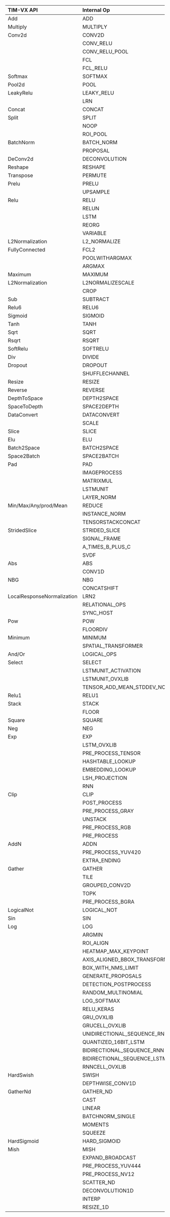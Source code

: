 TIM-VX API |Internal Op |Status
:------    |:----- |:------
Add|ADD|Mapped
Multiply|MULTIPLY|Mapped
Conv2d|CONV2D|Mapped
||CONV_RELU|Deprecated
||CONV_RELU_POOL|Deprecated
||FCL|Deprecated
||FCL_RELU|Deprecated
Softmax|SOFTMAX|Mapped
Pool2d|POOL|Mapped
LeakyRelu|LEAKY_RELU|Mapped
||LRN|Deprecated
Concat|CONCAT|Mapped
Split|SPLIT|Mapped
||NOOP|Unmapped
||ROI_POOL|Unmapped
BatchNorm|BATCH_NORM|Mapped
||PROPOSAL|Unmapped
DeConv2d|DECONVOLUTION|Mapped
Reshape|RESHAPE|Mapped
Transpose|PERMUTE|Mapped
Prelu|PRELU|Mapped
||UPSAMPLE|Unmapped
Relu|RELU|Mapped
||RELUN|Unmapped
||LSTM|Unmapped
||REORG|Unmapped
||VARIABLE|Unmapped
L2Normalization|L2_NORMALIZE|Mapped
FullyConnected|FCL2|Mapped
||POOLWITHARGMAX|Unmapped
||ARGMAX|Unmapped
Maximum|MAXIMUM|Mapped
L2Normalization|L2NORMALIZESCALE|Mapped
||CROP|Unmapped
Sub|SUBTRACT|Mapped
Relu6|RELU6|Mapped
Sigmoid|SIGMOID|Mapped
Tanh|TANH|Mapped
Sqrt|SQRT|Mapped
Rsqrt|RSQRT|Mapped
SoftRelu|SOFTRELU|Unmapped
Div|DIVIDE|Mapped
Dropout|DROPOUT|Mapped
||SHUFFLECHANNEL|Unmapped
Resize|RESIZE|Mapped
Reverse|REVERSE|Mapped
DepthToSpace|DEPTH2SPACE|Mapped
SpaceToDepth|SPACE2DEPTH|Mapped
DataConvert|DATACONVERT|Mapped
||SCALE|Unmapped
Slice|SLICE|Mapped
Elu|ELU|Mapped
Batch2Space|BATCH2SPACE|Mapped
Space2Batch|SPACE2BATCH|Mapped
Pad|PAD|Mapped
||IMAGEPROCESS|Unmapped
||MATRIXMUL|Unmapped
||LSTMUNIT|Unmapped
||LAYER_NORM|Unmapped
Min/Max/Any/prod/Mean|REDUCE|Mapped
||INSTANCE_NORM|Unmapped
||TENSORSTACKCONCAT|Unmapped
StridedSlice|STRIDED_SLICE|Mapped
||SIGNAL_FRAME|Unmapped
||A_TIMES_B_PLUS_C|Unmapped
||SVDF|Unmapped
Abs|ABS|Mapped
||CONV1D|Unmapped
NBG|NBG|Mapped
||CONCATSHIFT|Unmapped
LocalResponseNormalization|LRN2|Mapped
||RELATIONAL_OPS|Unmapped
||SYNC_HOST|Unmapped
Pow|POW|Mapped
||FLOORDIV|Unmapped
Minimum|MINIMUM|Mapped
||SPATIAL_TRANSFORMER|Unmapped
And/Or|LOGICAL_OPS|Mapped
Select|SELECT|Mapped
||LSTMUNIT_ACTIVATION|Unmapped
||LSTMUNIT_OVXLIB|Unmapped
||TENSOR_ADD_MEAN_STDDEV_NORM|Unmapped
Relu1|RELU1|Mapped
Stack|STACK|Mapped
||FLOOR|Unmapped
Square|SQUARE|Mapped
Neg|NEG|Mapped
Exp|EXP|Mapped
||LSTM_OVXLIB|Unmapped
||PRE_PROCESS_TENSOR|Unmapped
||HASHTABLE_LOOKUP|Unmapped
||EMBEDDING_LOOKUP|Unmapped
||LSH_PROJECTION|Unmapped
||RNN|Unmapped
Clip|CLIP|Mapped
||POST_PROCESS|Unmapped
||PRE_PROCESS_GRAY|Unmapped
||UNSTACK|Unmapped
||PRE_PROCESS_RGB|Unmapped
||PRE_PROCESS|Unmapped
AddN|ADDN|Mapped
||PRE_PROCESS_YUV420|Unmapped
||EXTRA_ENDING|Unmapped
Gather|GATHER|Mapped
||TILE|Unmapped
||GROUPED_CONV2D|Unmapped
||TOPK|Unmapped
||PRE_PROCESS_BGRA|Unmapped
LogicalNot|LOGICAL_NOT|Mapped
Sin|SIN|Mapped
Log|LOG|Mapped
||ARGMIN|Unmapped
||ROI_ALIGN|Unmapped
||HEATMAP_MAX_KEYPOINT|Unmapped
||AXIS_ALIGNED_BBOX_TRANSFORM|Unmapped
||BOX_WITH_NMS_LIMIT|Unmapped
||GENERATE_PROPOSALS|Unmapped
||DETECTION_POSTPROCESS|Unmapped
||RANDOM_MULTINOMIAL|Unmapped
||LOG_SOFTMAX|Unmapped
||RELU_KERAS|Unmapped
||GRU_OVXLIB|Unmapped
||GRUCELL_OVXLIB|Unmapped
||UNIDIRECTIONAL_SEQUENCE_RNN|Unmapped
||QUANTIZED_16BIT_LSTM|Unmapped
||BIDIRECTIONAL_SEQUENCE_RNN|Unmapped
||BIDIRECTIONAL_SEQUENCE_LSTM|Unmapped
||RNNCELL_OVXLIB|Unmapped
HardSwish|SWISH|Mapped
||DEPTHWISE_CONV1D|Unmapped
GatherNd|GATHER_ND|Mapped
||CAST|Unmapped
||LINEAR|Unmapped
||BATCHNORM_SINGLE|Unmapped
||MOMENTS|Unmapped
||SQUEEZE|Unmapped
HardSigmoid|HARD_SIGMOID|Unmapped
Mish|MISH|Unmapped
||EXPAND_BROADCAST|Unmapped
||PRE_PROCESS_YUV444|Unmapped
||PRE_PROCESS_NV12|Unmapped
||SCATTER_ND|Unmapped
||DECONVOLUTION1D|Unmapped
||INTERP|Unmapped
||RESIZE_1D|Unmapped
